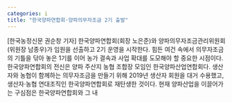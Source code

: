 ```yaml
---
categories: i
title: "한국양파연합회·양파의무자조금 2기 출발"
---
```

[한국농정신문 권순창 기자] 한국양파연합회(회장 노은준)와 양파의무자조금관리위원회(위원장 남종우)가 임원을 선출하고 2기 운영을 시작한다. 힘든 여건 속에서 의무자조금의 기틀을 닦아 놓은 1기를 이어 농가 결속과 사업 확대를 도모해야 할 중요한 시점이다.한국양파연합회의 전신은 양파 주산지 농협 조합장 모임인 한국양파산업연합회다. 생산자와 농협이 함께하는 의무자조금을 만들기 위해 2019년 생산자 회원을 대거 수용했고, 생산자·농협 연대조직인 한국양파연합회로 재탄생한 것이다. 현재 양파산업을 이끌어가는 구심점은 한국양파연합회와 그 내